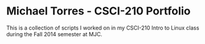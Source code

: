 Michael Torres - CSCI-210 Portfolio
========
This is a collection of scripts I worked on in my CSCI-210 Intro to Linux class during the Fall 2014 semester at MJC.

